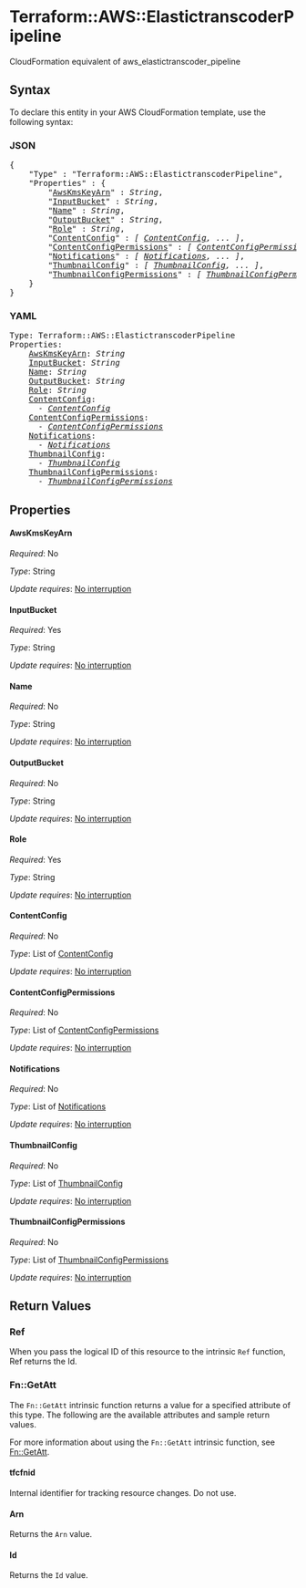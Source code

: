 # Terraform::AWS::ElastictranscoderPipeline

CloudFormation equivalent of aws_elastictranscoder_pipeline

## Syntax

To declare this entity in your AWS CloudFormation template, use the following syntax:

### JSON

<pre>
{
    "Type" : "Terraform::AWS::ElastictranscoderPipeline",
    "Properties" : {
        "<a href="#awskmskeyarn" title="AwsKmsKeyArn">AwsKmsKeyArn</a>" : <i>String</i>,
        "<a href="#inputbucket" title="InputBucket">InputBucket</a>" : <i>String</i>,
        "<a href="#name" title="Name">Name</a>" : <i>String</i>,
        "<a href="#outputbucket" title="OutputBucket">OutputBucket</a>" : <i>String</i>,
        "<a href="#role" title="Role">Role</a>" : <i>String</i>,
        "<a href="#contentconfig" title="ContentConfig">ContentConfig</a>" : <i>[ <a href="contentconfig.md">ContentConfig</a>, ... ]</i>,
        "<a href="#contentconfigpermissions" title="ContentConfigPermissions">ContentConfigPermissions</a>" : <i>[ <a href="contentconfigpermissions.md">ContentConfigPermissions</a>, ... ]</i>,
        "<a href="#notifications" title="Notifications">Notifications</a>" : <i>[ <a href="notifications.md">Notifications</a>, ... ]</i>,
        "<a href="#thumbnailconfig" title="ThumbnailConfig">ThumbnailConfig</a>" : <i>[ <a href="thumbnailconfig.md">ThumbnailConfig</a>, ... ]</i>,
        "<a href="#thumbnailconfigpermissions" title="ThumbnailConfigPermissions">ThumbnailConfigPermissions</a>" : <i>[ <a href="thumbnailconfigpermissions.md">ThumbnailConfigPermissions</a>, ... ]</i>
    }
}
</pre>

### YAML

<pre>
Type: Terraform::AWS::ElastictranscoderPipeline
Properties:
    <a href="#awskmskeyarn" title="AwsKmsKeyArn">AwsKmsKeyArn</a>: <i>String</i>
    <a href="#inputbucket" title="InputBucket">InputBucket</a>: <i>String</i>
    <a href="#name" title="Name">Name</a>: <i>String</i>
    <a href="#outputbucket" title="OutputBucket">OutputBucket</a>: <i>String</i>
    <a href="#role" title="Role">Role</a>: <i>String</i>
    <a href="#contentconfig" title="ContentConfig">ContentConfig</a>: <i>
      - <a href="contentconfig.md">ContentConfig</a></i>
    <a href="#contentconfigpermissions" title="ContentConfigPermissions">ContentConfigPermissions</a>: <i>
      - <a href="contentconfigpermissions.md">ContentConfigPermissions</a></i>
    <a href="#notifications" title="Notifications">Notifications</a>: <i>
      - <a href="notifications.md">Notifications</a></i>
    <a href="#thumbnailconfig" title="ThumbnailConfig">ThumbnailConfig</a>: <i>
      - <a href="thumbnailconfig.md">ThumbnailConfig</a></i>
    <a href="#thumbnailconfigpermissions" title="ThumbnailConfigPermissions">ThumbnailConfigPermissions</a>: <i>
      - <a href="thumbnailconfigpermissions.md">ThumbnailConfigPermissions</a></i>
</pre>

## Properties

#### AwsKmsKeyArn

_Required_: No

_Type_: String

_Update requires_: [No interruption](https://docs.aws.amazon.com/AWSCloudFormation/latest/UserGuide/using-cfn-updating-stacks-update-behaviors.html#update-no-interrupt)

#### InputBucket

_Required_: Yes

_Type_: String

_Update requires_: [No interruption](https://docs.aws.amazon.com/AWSCloudFormation/latest/UserGuide/using-cfn-updating-stacks-update-behaviors.html#update-no-interrupt)

#### Name

_Required_: No

_Type_: String

_Update requires_: [No interruption](https://docs.aws.amazon.com/AWSCloudFormation/latest/UserGuide/using-cfn-updating-stacks-update-behaviors.html#update-no-interrupt)

#### OutputBucket

_Required_: No

_Type_: String

_Update requires_: [No interruption](https://docs.aws.amazon.com/AWSCloudFormation/latest/UserGuide/using-cfn-updating-stacks-update-behaviors.html#update-no-interrupt)

#### Role

_Required_: Yes

_Type_: String

_Update requires_: [No interruption](https://docs.aws.amazon.com/AWSCloudFormation/latest/UserGuide/using-cfn-updating-stacks-update-behaviors.html#update-no-interrupt)

#### ContentConfig

_Required_: No

_Type_: List of <a href="contentconfig.md">ContentConfig</a>

_Update requires_: [No interruption](https://docs.aws.amazon.com/AWSCloudFormation/latest/UserGuide/using-cfn-updating-stacks-update-behaviors.html#update-no-interrupt)

#### ContentConfigPermissions

_Required_: No

_Type_: List of <a href="contentconfigpermissions.md">ContentConfigPermissions</a>

_Update requires_: [No interruption](https://docs.aws.amazon.com/AWSCloudFormation/latest/UserGuide/using-cfn-updating-stacks-update-behaviors.html#update-no-interrupt)

#### Notifications

_Required_: No

_Type_: List of <a href="notifications.md">Notifications</a>

_Update requires_: [No interruption](https://docs.aws.amazon.com/AWSCloudFormation/latest/UserGuide/using-cfn-updating-stacks-update-behaviors.html#update-no-interrupt)

#### ThumbnailConfig

_Required_: No

_Type_: List of <a href="thumbnailconfig.md">ThumbnailConfig</a>

_Update requires_: [No interruption](https://docs.aws.amazon.com/AWSCloudFormation/latest/UserGuide/using-cfn-updating-stacks-update-behaviors.html#update-no-interrupt)

#### ThumbnailConfigPermissions

_Required_: No

_Type_: List of <a href="thumbnailconfigpermissions.md">ThumbnailConfigPermissions</a>

_Update requires_: [No interruption](https://docs.aws.amazon.com/AWSCloudFormation/latest/UserGuide/using-cfn-updating-stacks-update-behaviors.html#update-no-interrupt)

## Return Values

### Ref

When you pass the logical ID of this resource to the intrinsic `Ref` function, Ref returns the Id.

### Fn::GetAtt

The `Fn::GetAtt` intrinsic function returns a value for a specified attribute of this type. The following are the available attributes and sample return values.

For more information about using the `Fn::GetAtt` intrinsic function, see [Fn::GetAtt](https://docs.aws.amazon.com/AWSCloudFormation/latest/UserGuide/intrinsic-function-reference-getatt.html).

#### tfcfnid

Internal identifier for tracking resource changes. Do not use.

#### Arn

Returns the <code>Arn</code> value.

#### Id

Returns the <code>Id</code> value.

